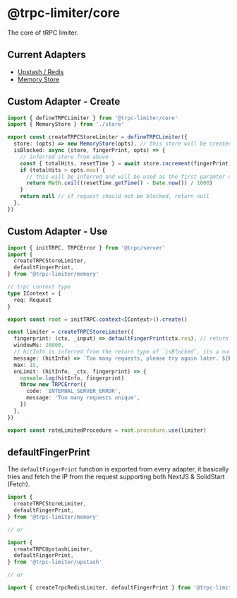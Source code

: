 # @trpc-limiter/core

The core of tRPC limiter.

## Current Adapters

- [Upstash / Redis](https://github.com/OrJDev/trpc-limiter/tree/main/packages/upstash)
- [Memory Store](https://github.com/OrJDev/trpc-limiter/tree/main/packages/memory)

## Custom Adapter - Create

```ts
import { defineTRPCLimiter } from '@trpc-limiter/core'
import { MemoryStore } from './store'

export const createTRPCStoreLimiter = defineTRPCLimiter({
  store: (opts) => new MemoryStore(opts), // this store will be created when defining the middleware
  isBlocked: async (store, fingerPrint, opts) => {
    // inferred store from above
    const { totalHits, resetTime } = await store.increment(fingerPrint)
    if (totalHits > opts.max) {
      // this will be inferred and will be used as the first paramter of onLimit
      return Math.ceil((resetTime.getTime() - Date.now()) / 1000)
    }
    return null // if request should not be blocked, return null
  },
})
```

## Custom Adapter - Use

```ts
import { initTRPC, TRPCError } from '@trpc/server'
import {
  createTRPCStoreLimiter,
  defaultFingerPrint,
} from '@trpc-limiter/memory'

// trpc context type
type IContext = {
  req: Request
}

export const root = initTRPC.context<IContext>().create()

const limiter = createTRPCStoreLimiter({
  fingerprint: (ctx, _input) => defaultFingerPrint(ctx.req), // return the ip from the request
  windowMs: 20000,
  // hitInfo is inferred from the return type of `isBlocked`, its a number in this case
  message: (hitInfo) => `Too many requests, please try again later. ${hitInfo}`,
  max: 15,
  onLimit: (hitInfo, _ctx, fingerprint) => {
    console.log(hitInfo, fingerprint)
    throw new TRPCError({
      code: 'INTERNAL_SERVER_ERROR',
      message: 'Too many requests unique',
    })
  },
})

export const rateLimitedProcedure = root.procedure.use(limiter)
```

## defaultFingerPrint

The `defaultFingerPrint` function is exported from every adapter, it basically tries and fetch the IP from the request supporting both NextJS & SolidStart (Fetch).

```ts
import {
  createTRPCStoreLimiter,
  defaultFingerPrint,
} from '@trpc-limiter/memory'

// or

import {
  createTRPCUpstashLimiter,
  defaultFingerPrint,
} from '@trpc-limiter/upstash'

// or

import { createTrpcRedisLimiter, defaultFingerPrint } from '@trpc-limiter/redis'
```
